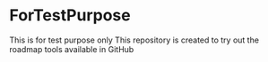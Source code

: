 # ForTestPurpose
This is for test purpose only
This repository is created to try out the roadmap tools available in GitHub
